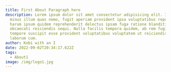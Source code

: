 ```yaml
---
title: First About Paragraph here
description: Lorem ipsum dolor sit amet consectetur adipisicing elit. In earum
  minus illum quas nemo, fugit aperiam provident ipsa voluptatibus repudiandae
  harum ipsum quidem reprehenderit delectus ipsam fuga ratione blanditiis
  obcaecati reiciendis sequi. Nulla facilis tempora quidem, ab rem fugiat
  tempore suscipit esse provident voluptatibus voluptatem ut reiciendis alias
  laborum cum.
author: Kobi with an I
date: 2022-09-02T20:34:17.622Z
tags:
  - About1
image: /img/logo1.jpg
---
```

